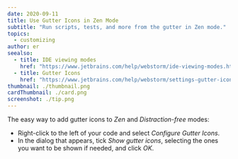 ```yaml
---
date: 2020-09-11
title: Use Gutter Icons in Zen Mode
subtitle: "Run scripts, tests, and more from the gutter in Zen mode."
topics:
  - customizing
author: er
seealso:
  - title: IDE viewing modes
    href: "https://www.jetbrains.com/help/webstorm/ide-viewing-modes.html"
  - title: Gutter Icons
    href: "https://www.jetbrains.com/help/webstorm/settings-gutter-icons.html"
thumbnail: ./thumbnail.png
cardThumbnail: ./card.png
screenshot: ./tip.png
---
```


The easy way to add gutter icons to _Zen_ and _Distraction-free_ modes:

- Right-click to the left of your code and select _Configure Gutter Icons_.
- In the dialog that appears, tick _Show gutter icons_, selecting the ones you want to be shown if needed, and click _OK_.
